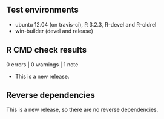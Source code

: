 ## Test environments
* ubuntu 12.04 (on travis-ci), R 3.2.3, R-devel and R-oldrel
* win-builder (devel and release)

## R CMD check results

0 errors | 0 warnings | 1 note

* This is a new release.

## Reverse dependencies

This is a new release, so there are no reverse dependencies.
